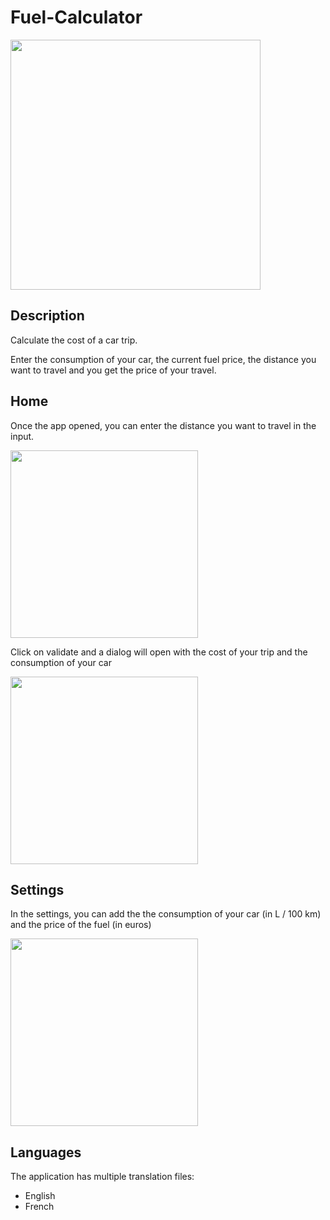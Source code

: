 # Fuel-Calculator

<img src="https://github.com/Alexandre-Vernet/Fuel-Calculator/assets/72151831/1f740d69-7d0b-443d-8561-88c7db361b35"
  width="400px">



## Description
Calculate the cost of a car trip. 

Enter the consumption of your car, the current fuel price, the distance you want to travel and you get the price of your travel.



## Home
Once the app opened, you can enter the distance you want to travel in the input.

<img src="https://github.com/Alexandre-Vernet/Fuel-Calculator/assets/72151831/bbd4467c-ae5b-47fb-9531-55eaeb4ec518"
  width="300px">



Click on validate and a dialog will open with the cost of your trip and the consumption of your car

<img src="https://github.com/Alexandre-Vernet/Fuel-Calculator/assets/72151831/26b91a8b-9c10-4dc0-a1d8-ef3868f3d320"
  width="300px">


## Settings

In the settings, you can add the the consumption of your car (in L / 100 km) and the price of the fuel (in euros)


<img src="https://github.com/Alexandre-Vernet/Fuel-Calculator/assets/72151831/629b50fa-7b01-48a6-bd9b-60a177147d60"
  width="300px">


## Languages
The application has multiple translation files:
- English
- French



